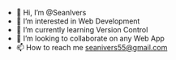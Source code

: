 - 👋 Hi, I’m @SeanIvers
- 👀 I’m interested in Web Development
- 🌱 I’m currently learning Version Control
- 💞️ I’m looking to collaborate on any Web App
- 📫 How to reach me seanivers55@gmail.com

<!---
SeanIvers/SeanIvers is a ✨ special ✨ repository because its `README.md` (this file) appears on your GitHub profile.
You can click the Preview link to take a look at your changes.
--->
